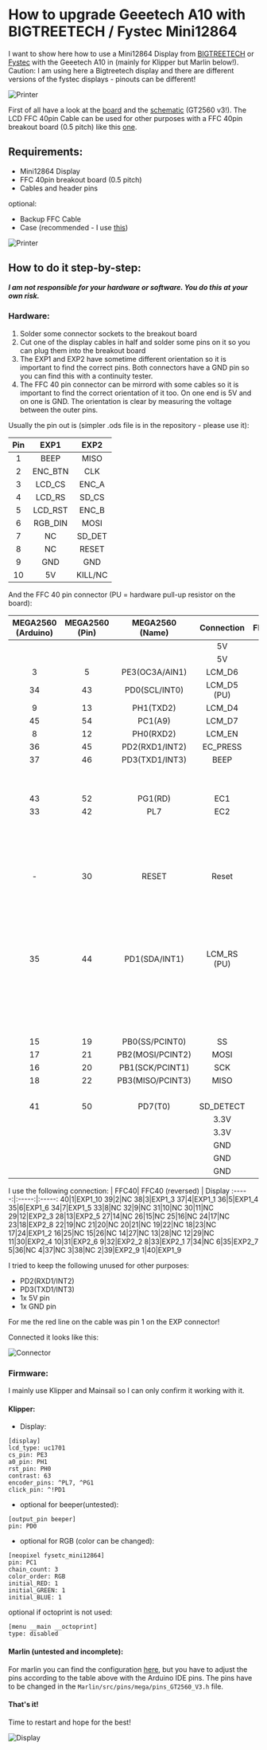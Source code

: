 # How to upgrade Geeetech A10 with BIGTREETECH / Fystec Mini12864
I want to show here how to use a Mini12864 Display from [BIGTREETECH](https://www.bigtree-tech.com/products/bigtreetech-mini12864-v1-0.html/attachment/bigtreetech-mini12864-v1-0_04) or [Fystec](https://wiki.fysetc.com/Mini12864_Panel/) with the Geeetech A10 in (mainly for Klipper but Marlin below!). Caution: I am using here a Bigtreetech display and there are different versions of the fystec displays - pinouts can be different!

![Printer](./img/printer_wide.jpg)

First of all have a look at the [board](http://geeetech.com/forum/download/file.php?id=4635) and the [schematic](https://github.com/Geeetech3D/Diagram/blob/master/GT2560_V3.0_SCH.pdf) (GT2560 v3!).
The LCD FFC 40pin Cable can be used for other purposes with a FFC 40pin breakout board (0.5 pitch) like this [one](https://www.aliexpress.com/item/4000029944781.html).

## Requirements:
- Mini12864 Display
- FFC 40pin breakout board (0.5 pitch)
- Cables and header pins

optional:
- Backup FFC Cable
- Case (recommended - I use [this](https://www.thingiverse.com/thing:3921391))

![Printer](./img/printer.jpg)

## How to do it step-by-step:

 **_I am not responsible for your hardware or software. You do this at your own risk._**

### Hardware:
1. Solder some connector sockets to the breakout board
2. Cut one of the display cables in half and solder some pins on it so you can plug them into the breakout board
3. The EXP1 and EXP2 have sometime different orientation so it is important to find the correct pins. Both connectors have a GND pin so you can find this with a continuity tester.
4. The FFC 40 pin connector can be mirrord with some cables so it is important to find the correct orientation of it too. On one end is 5V and on one is GND. The orientation is clear by measuring the voltage between the outer pins.

Usually the pin out is (simpler .ods file is in the repository - please use it):

Pin | EXP1 | EXP2
:-----:|:-----:|:-----:
1|BEEP|MISO
2|ENC\_BTN|CLK
3|LCD\_CS|ENC\_A
4|LCD\_RS|SD\_CS
5|LCD\_RST|ENC\_B
6|RGB\_DIN|MOSI
7|NC|SD\_DET
8|NC|RESET
9|GND|GND
10|5V|KILL/NC

And the FFC 40 pin connector (PU = hardware pull-up resistor on the board):

MEGA2560 (Arduino)|MEGA2560 (Pin)|MEGA2560 (Name)|Connection| FFC40| FFC40 (reversed)
:-----:|:-----:|:-----:|:-----:|:-----:|:-----:
| | | |5V|40|1
| | | |5V|39|2
3|5|PE3(OC3A/AIN1)|LCM\_D6|38|3
34|43|PD0(SCL/INT0)|LCM\_D5 (PU)|37|4
9|13|PH1(TXD2)|LCM\_D4|36|5
45|54|PC1(A9)|LCM\_D7|35|6
8|12|PH0(RXD2)|LCM\_EN|34|7
36|45|PD2(RXD1/INT2)|EC\_PRESS|33|8
37|46|PD3(TXD1/INT3)|BEEP|32|9
| | | | |31|10
| | | | |30|11
43|52|PG1(RD)|EC1|29|12
33|42|PL7|EC2|28|13
| | | | |27|14
| | | | |26|15
| | | | |25|16
| | | | |24|17
-|30|RESET|Reset|23|18
| | | | |22|19
| | | | |21|20
| | | | |20|21
| | | | |19|22
| | | | |18|23
35|44|PD1(SDA/INT1)|LCM\_RS (PU)|17|24
| | | | |16|25
| | | | |15|26
| | | | |14|27
| | | | |13|28
| | | | |12|29
15|19|PB0(SS/PCINT0)|SS|11|30
17|21|PB2(MOSI/PCINT2)|MOSI|10|31
16|20|PB1(SCK/PCINT1)|SCK|9|32
18|22|PB3(MISO/PCINT3)|MISO|8|33
| | | | |7|34
41|50|PD7(T0)|SD\_DETECT|6|35
| | | |3.3V|5|36
| | | |3.3V|4|37
| | | |GND|3|38
| | | |GND|2|39
| | | |GND|1|40

I use the following connection:
| FFC40| FFC40 (reversed) | Display
:-----:|:-----:|:-----:
40|1|EXP1\_10
39|2|NC
38|3|EXP1\_3
37|4|EXP1\_1
36|5|EXP1\_4
35|6|EXP1\_6
34|7|EXP1\_5
33|8|NC
32|9|NC
31|10|NC
30|11|NC
29|12|EXP2\_3
28|13|EXP2\_5
27|14|NC
26|15|NC
25|16|NC
24|17|NC
23|18|EXP2\_8
22|19|NC
21|20|NC
20|21|NC
19|22|NC
18|23|NC
17|24|EXP1\_2
16|25|NC
15|26|NC
14|27|NC
13|28|NC
12|29|NC
11|30|EXP2\_4
10|31|EXP2\_6
9|32|EXP2\_2
8|33|EXP2\_1
7|34|NC
6|35|EXP2\_7
5|36|NC
4|37|NC
3|38|NC
2|39|EXP2\_9
1|40|EXP1\_9

I tried to keep the following unused for other purposes:
- PD2(RXD1/INT2)
- PD3(TXD1/INT3)
- 1x 5V pin
- 1x GND pin

For me the red line on the cable was pin 1 on the EXP connector!

Connected it looks like this:

![Connector](./img/connector.jpg)

### Firmware:
I mainly use Klipper and Mainsail so I can only confirm it working with it.

#### Klipper:
- Display:

```
[display]
lcd_type: uc1701
cs_pin: PE3
a0_pin: PH1
rst_pin: PH0
contrast: 63
encoder_pins: ^PL7, ^PG1
click_pin: ^!PD1
```

- optional for beeper(untested):

```
[output_pin beeper]
pin: PD0
```

- optional for RGB (color can be changed):

```
[neopixel fysetc_mini12864]
pin: PC1
chain_count: 3
color_order: RGB
initial_RED: 1
initial_GREEN: 1
initial_BLUE: 1
```

optional if octoprint is not used:

```
[menu __main __octoprint]
type: disabled
```

#### Marlin (untested and incomplete):
For marlin you can find the configuration [here](https://wiki.fysetc.com/Mini12864_Panel/#firmware-config), but you have to adjust the pins according to the table above with the Arduino IDE pins. The pins have to be changed in the `Marlin/src/pins/mega/pins_GT2560_V3.h` file.

#### That's it!
Time to restart and hope for the best!

![Display](./img/display.jpg)
